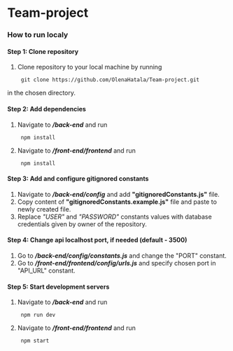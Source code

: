 # Team-project



### How to run localy

#### Step 1: Clone repository
1. Clone repository to your local machine by running  

        git clone https://github.com/OlenaHatala/Team-project.git  

in the chosen directory.



#### Step 2: Add dependencies
1. Navigate to ***/back-end*** and run  

        npm install

1. Navigate to ***/front-end/frontend*** and run  

        npm install  




#### Step 3: Add and configure gitignored constants
 1. Navigate to ***/back-end/config*** and add **"gitignoredConstants.js"** file.
 2. Copy content of **"gitignoredConstants.example.js"** file and paste to newly created file.
 3. Replace *"USER"* and *"PASSWORD"* constants values with database credentials given by owner of the repository.  





#### Step 4: Change api localhost port, if needed (default - 3500)
1. Go to ***/back-end/config/constants.js*** and change the "PORT" constant.
2. Go to ***/front-end/frontend/config/urls.js*** and specify chosen port in "API_URL" constant.




#### Step 5: Start development servers
1. Navigate to ***/back-end*** and run  

        npm run dev

2. Navigate to ***/front-end/frontend*** and run  

        npm start


